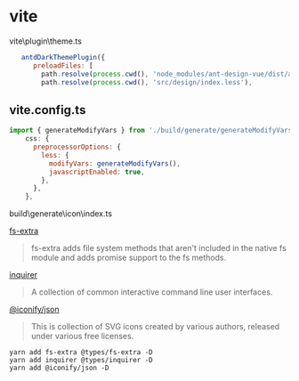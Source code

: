 # vite

vite\plugin\theme.ts

```js
   antdDarkThemePlugin({
      preloadFiles: [
        path.resolve(process.cwd(), 'node_modules/ant-design-vue/dist/antd.less'),
        path.resolve(process.cwd(), 'src/design/index.less'),
```

## vite.config.ts

```js
import { generateModifyVars } from './build/generate/generateModifyVars';
    css: {
      preprocessorOptions: {
        less: {
          modifyVars: generateModifyVars(),
          javascriptEnabled: true,
        },
      },
    },
```

build\generate\icon\index.ts

[fs-extra](https://www.npmjs.com/package/fs-extra)  
> fs-extra adds file system methods that aren't included in the native fs module and adds promise support to the fs methods.

[inquirer](https://www.npmjs.com/package/inquirer)  
> A collection of common interactive command line user interfaces.

[@iconify/json](https://www.npmjs.com/package/@iconify/json)
> This is collection of SVG icons created by various authors, released under various free licenses.

`yarn add fs-extra @types/fs-extra -D`  
`yarn add inquirer @types/inquirer -D`  
`yarn add @iconify/json -D`  

